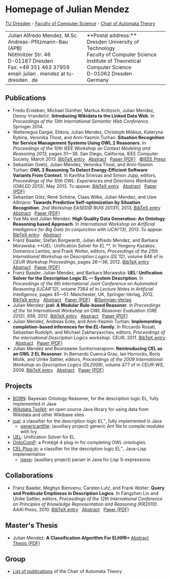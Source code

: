 # Homepage of Julian Mendez

[TU Dresden](http://www.tu-dresden.de) -
[Faculty of Computer Science](http://www.inf.tu-dresden.de) -
[Chair of Automata Theory](http://lat.inf.tu-dresden.de/index-en.html)

<table boder="0">
<tr>
  <td>Julian Alfredo Mendez, M.Sc.<br />
  Andreas-Pfitzmann-Bau (APB)<br />
  N&ouml;thnitzer Str. 46<br />
  D-01187 Dresden<br />
  Fax: +49 351 463 37959<br />
  email: julian . mendez at tu-dresden . de
  </td>
  <td>**Postal address:**<br />
  Dresden University of Technology<br />
  Faculty of Computer Science<br />
  Institute of Theoretical Computer Science<br />
  D-01062 Dresden<br />
  Germany</td>
</tr>
</table>


## Publications

* <a id="ErxGu14" /> Fredo Erxleben, Michael G&uuml;nther, Markus Kr&ouml;tzsch, Julian Mendez, Denny Vrande&#x010D;i&#x0107;. **Introducing Wikidata to the Linked Data Web**. In *Proceedings of the 13th International Semantic Web Conference*. Springer 2014.
* <a id="DelMe13" /> Waltenegus Dargie, Eldora, Julian Mendez, Christoph M&ouml;bius, Kateryna Rybina, Veronika Thost, and Anni-Yasmin Turhan: **Situation Recognition for Service Management Systems Using OWL 2 Reasoners**. In *Proceedings of the 10th IEEE Workshop on Context Modeling and Reasoning 2013*, pages 31&mdash;36. San Diego, California, IEEE Computer Society, March 2013.
 [BibTeX entry](http://lat.inf.tu-dresden.de/research/papers-bib.html#DelMe13) &nbsp;
 [Abstract](http://lat.inf.tu-dresden.de/research/papers-abs.html#DelMe13) &nbsp;
 [Paper (PDF)](http://lat.inf.tu-dresden.de/research/papers/2013/DElMe-CoMoRea-13.pdf) &nbsp;
 [&copy;IEEE Press](http://ieeexplore.ieee.org/Xplore/guesthome.jsp)
* <a id="GoMeT13" /> Sebastian Goetz, Julian Mendez, Veronika Thost, and Anni-Yasmin Turhan: **OWL 2 Reasoning To Detect Energy-Efficient Software Variants From Context**. In Kavitha Srinivas and Simon Jupp, editors, *Proceedings of the 10th OWL: Experiences and Directions Workshop (OWLED 2013)*, May 2013. To appear.
 [BibTeX entry](http://lat.inf.tu-dresden.de/research/papers-bib.html#GoMeT13) &nbsp;
 [Abstract](http://lat.inf.tu-dresden.de/research/papers-abs.html#GoMeT13) &nbsp;
 [Paper (PDF)](http://lat.inf.tu-dresden.de/research/papers/2013/GoMeT-OWLED-13.pdf)
* <a id="GoScWiMeAs13" /> Sebastian G&ouml;tz, Ren&eacute; Sch&ouml;ne, Claas Wilke, Julian Mendez, and Uwe A&szlig;mann: **Towards Predictive Self-optimization by Situation Recognition**. *2nd Workshop EASED@ BUIS 2013*11, 2013.
 [BibTeX entry](http://lat.inf.tu-dresden.de/research/papers-bib.html#GoScWiMeAs13) &nbsp;
 [Abstract](http://lat.inf.tu-dresden.de/research/papers-abs.html#GoScWiMeAs13) &nbsp;
 [Paper (PDF)](http://lat.inf.tu-dresden.de/research/papers/2013/GoScWiMeAs13.pdf)
* <a id="MaMe-AIBD13" /> Yue Ma and Julian Mendez: **High Quality Data Generation: An Ontology Reasoning based Approach**. In *International Workshop on Artificial Intelligence for Big Data (in conjunction with IJCAI'13)*, 2013. To appear.
 [BibTeX entry](http://lat.inf.tu-dresden.de/research/papers-bib.html#MaMe-AIBD13) &nbsp;
 [Abstract](http://lat.inf.tu-dresden.de/research/papers-abs.html#MaMe-AIBD13)
* <a id="BBMM-DL-12" /> Franz Baader, Stefan Borgwardt, Julian Alfredo Mendez, and Barbara Morawska: **UEL: Unification Solver for *EL* **. In Yevgeny Kazakov, Domenico Lembo, and Frank Wolter, editors, *Proceedings of the 25th International Workshop on Description Logics (DL'12)*, volume 846 of in *CEUR Workshop Proceedings*, pages 26&mdash;36, 2012.
 [BibTeX entry](http://lat.inf.tu-dresden.de/research/papers-bib.html#BBMM-DL-12) &nbsp;
 [Abstract](http://lat.inf.tu-dresden.de/research/papers-abs.html#BBMM-DL-12) &nbsp;
 [Paper (PDF)](http://lat.inf.tu-dresden.de/research/papers/2012/BBMM-DL-12.pdf)
* <a id="BaMM-IJCAR-12" /> Franz Baader, Julian Mendez, and Barbara Morawska: **UEL: Unification Solver for the Description Logic EL &mdash; System Description**. In *Proceedings of the 6th International Joint Conference on Automated Reasoning (IJCAR'12)*, volume 7364 of in *Lecture Notes in Artificial Intelligence*, pages 45&mdash;51. Manchester, UK, Springer-Verlag, 2012.
 [BibTeX entry](http://lat.inf.tu-dresden.de/research/papers-bib.html#BaMM-IJCAR-12) &nbsp;
 [Abstract](http://lat.inf.tu-dresden.de/research/papers-abs.html#BaMM-IJCAR-12) &nbsp;
 [Paper (PDF)](http://lat.inf.tu-dresden.de/research/papers/2012/BaMM-IJCAR-12.pdf) &nbsp;
 [&copy;Springer-Verlag](http://www.springer.de/comp/lncs/index.html)
* <a id="Me-ORE12" /> Julian Mendez: **jcel: A Modular Rule-based Reasoner**. *In Proceedings of the 1st International Workshop on OWL Reasoner Evaluation (ORE 2012)*, 858, 2012.
 [BibTeX entry](http://lat.inf.tu-dresden.de/research/papers-bib.html#Me-ORE12) &nbsp;
 [Abstract](http://lat.inf.tu-dresden.de/research/papers-abs.html#Me-ORE12) &nbsp;
 [Paper (PDF)](http://lat.inf.tu-dresden.de/research/papers/2012/Me-ORE12.pdf)
* <a id="MeEcTu-DL11" /> Julian Mendez, Andreas Ecke, and Anni-Yasmin Turhan: **Implementing completion-based inferences for the *EL*-family**. In Riccardo Rosati, Sebastian Rudolph, and Michael Zakharyaschev, editors, *Proceedings of the international Description Logics workshop*. CEUR, 2011.
 [BibTeX entry](http://lat.inf.tu-dresden.de/research/papers-bib.html#MeEcTu-DL11) &nbsp;
 [Abstract](http://lat.inf.tu-dresden.de/research/papers-abs.html#MeEcTu-DL11) &nbsp;
 [Paper (PDF)](http://lat.inf.tu-dresden.de/research/papers/2011/MeEcTu-DL.pdf)
* <a id="MeSu-DL09" /> Julian Mendez and Boontawee Suntisrivaraporn: **Reintroducing CEL as an OWL 2 EL Reasoner**. In Bernardo Cuenca Grau, Ian Horrocks, Boris Motik, and Ulrike Sattler, editors, *Proceedings of the 2009 International Workshop on Description Logics (DL2009)*, volume 477 of in *CEUR-WS*, 2009.
 [BibTeX entry](http://lat.inf.tu-dresden.de/research/papers-bib.html#MeSu-DL09) &nbsp;
 [Abstract](http://lat.inf.tu-dresden.de/research/papers-abs.html#MeSu-DL09) &nbsp;
 [Paper (PDF)](http://lat.inf.tu-dresden.de/research/papers/2009/MeSu-DL09.pdf)


## Projects

* [BORN](http://julianmendez.github.io/born): Bayesian Ontology Reasoner, for the description logic EL, fully implemented in Java
* [Wikidata Toolkit](https://github.com/Wikidata/Wikidata-Toolkit): an open source Java library for using data from Wikidata and other Wikibase sites 
* [jcel](http://julianmendez.github.io/jcel): a classifier for the description logic EL<sup>+</sup>, fully implemented in Java
  * [genericantfile](http://julianmendez.github.io/genericantfile): (auxiliary project) generic Ant file to compile modules with Ivy
* [UEL](http://julianmendez.github.io/uel): Unification Solver for EL
* [OntoComP](http://julianmendez.github.io/ontocomp): a Prot&eacute;g&eacute; 4 plug-in for completing OWL ontologies.
* [CEL Plug-in](https://lat.inf.tu-dresden.de/systems/cel/): a classifier for the description logic EL<sup>+</sup>, Java-Lisp implementation
  * [jsexp](http://julianmendez.github.io/jsexp): (auxiliary project) parser in Java for Lisp S-expressions


## Collaborations

* <a id="BaaderBLW10" /> Franz Baader, Meghyn Bienvenu, Carsten Lutz, and Frank Wolter: **Query and Predicate Emptiness in Description Logics**. In Fangzhen Lin and Ulrike Sattler, editors, *Proceedings of the 12th International Conference on Principles of Knowledge Representation and Reasoning (KR2010)*. AAAI Press, 2010.
 [BibTeX entry](http://lat.inf.tu-dresden.de/research/papers-bib.html#BaaderBLW10) &nbsp;
 [Abstract](http://lat.inf.tu-dresden.de/research/papers-abs.html#BaaderBLW10) &nbsp;
 [Paper (PDF)](http://lat.inf.tu-dresden.de/research/papers/2010/BaaderBLW10.pdf)


## Master's Thesis

* <a id="Men-Mas-11" /> Julian Mendez: **A Classification Algorithm For ELHIfR+**
 [Abstract](http://lat.inf.tu-dresden.de/research/mas/#Men-Mas-11) &nbsp;
 [Thesis (PDF)](http://lat.inf.tu-dresden.de/research/mas/Men-Mas-11.pdf)


## Group

* [List of publications](http://lat.inf.tu-dresden.de/research/papers.html) of the Chair of Automata Theory


